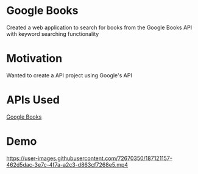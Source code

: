 # Google Books
Created a web application to search for books from the Google Books API with keyword searching functionality

# Motivation
Wanted to create a API project using Google's API

# APIs Used
[Google Books](https://developers.google.com/books)

# Demo


https://user-images.githubusercontent.com/72670350/187121157-462d5dac-3e7c-4f7a-a2c3-d863cf7268e5.mp4

